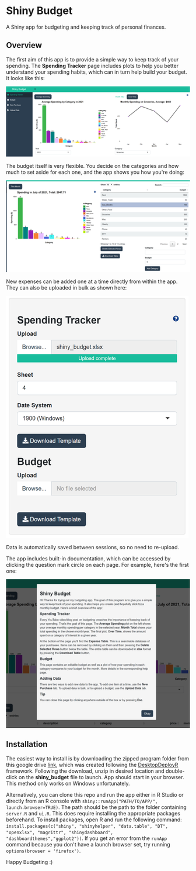 # Shiny Budget

A Shiny app for budgeting and keeping track of personal finances. 

## Overview

The first aim of this app is to provide a simple way to keep track of your spending. The **Spending Tracker** page includes plots to help you better understand your spending habits, which can in turn help build your budget. It looks like this:

![Spending Tracker](./screenshots/spending_tracker.PNG)

The budget itself is very flexible. You decide on the categories and how much to set aside for each one, and the app shows you how you're doing:

![Budget](./screenshots/budget.PNG)

New expenses can be added one at a time directly from within the app. They can also be uploaded in bulk as shown here:

<img src="./screenshots/upload.PNG" width="500">

Data is automatically saved between sessions, so no need to re-upload. 

The app includes built-in documentation, which can be accessed by clicking the question mark circle on each page. For example, here's the first one:

![Uploads](./screenshots/help_page.PNG)

## Installation

The easiest way to install is by downloading the zipped program folder from this google drive [link](https://drive.google.com/drive/folders/15CkyY8tW26NCHrFT0iIcloUtxo4TiqDp?usp=sharing), which was created following the [DesktopDeployR](https://github.com/wleepang/DesktopDeployR) framework. Following the download, unzip in desired location and double-click on the **shiny_budget** file to launch. App should start in your browser. This method only works on Windows unfortunately.

Alternatively, you can clone this repo and run the app either in R Studio or directly from an R console with `shiny::runApp("PATH/TO/APP/", launch.browser=TRUE)`. The path should be the path to the folder containing `server.R` and `ui.R`. This does require installing the appropriate packages beforehand. To install packages, open R and run the following command: `install.packages(c("shiny", "shinyhelper", "data.table", "DT", "openxlsx", "magrittr", "shinydashboard", "dashboardthemes","ggplot2"))`. If you get an error from the `runApp` command because you don't have a launch browser set, try running `options(browser = 'firefox')`.

Happy Budgeting :) 
